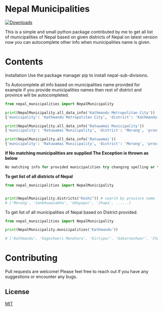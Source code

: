 # Nepal Municipalities
[![Downloads](https://static.pepy.tech/personalized-badge/nepal-sub-divisions?period=total&units=international_system&left_color=black&right_color=yellowgreen&left_text=Downloads)](https://pepy.tech/project/nepal-sub-divisions)


This is a simple and small python package contributed by me to get all list of municipalities of Nepal based on given districts of Nepal on latest version now you can autocomplete other info when municipalities name is given.

# Contents
Installation
Use the package manager pip to install nepal-sub-divisions.


To Autocomplete all info based on municipalities name provided
for example if you provide municipalities names then rest of district and province will be autocompleted.

```python
from nepal_municipalities import NepalMunicipality

print(NepalMunicipality.all_data_info('Kathmandu Metropolitan City'))
{'municipality': 'Kathmandu Metropolitan City', 'district': 'Kathmandu', 'province': 'Bagmati', 'province_no': 'Province 3', 'country': 'Nepal'}

print(NepalMunicipality.all_data_info('Ratuwamai Municipality'))
{'municipality': 'Ratuwamai Municipality', 'district': 'Morang', 'province': 'Koshi', 'province_no': 'Province 1', 'country': 'Nepal'}

print(NepalMunicipality.all_data_info('Ratuwamai'))
{'municipality': 'Ratuwamai Municipality', 'district': 'Morang', 'province': 'Koshi', 'province_no': 'Province 1', 'country': 'Nepal'}

```

**If No matching municipalities are supplied The Exception is thrown as below**
``` python
No matching info for provided municipalities try changing spelling or try another name.
```



**To get list of all districts of Nepal**

```python
from nepal_municipalities import NepalMunicipality


print(NepalMunicipality.districts("Koshi")) # search by province name
# ['Morang', 'Sankhuwasabha', 'Udayapur', 'Jhapa', ......]

```

To get list of all municipalities of Nepal based on District provided.

```python
from nepal_municipalities import NepalMunicipality

print(NepalMunicipality.municipalities('Kathmandu'))

# ['Kathmandu', 'Kageshwori Manohara', 'Kirtipur', 'Gokarneshwor', 'Chandragiri', 'Tokha', 'Tarkeshwor', 'Dakchinkali', 'Nagarjun', 'Budhanilkantha', 'Shankharapur']

```


# Contributing
Pull requests are welcome! Please feel free to reach out if you have any suggestions or encounter any bugs.


## License
[MIT](https://choosealicense.com/licenses/mit/)

